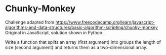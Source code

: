 # Chunky-Monkey

Challenge adapted from https://www.freecodecamp.org/learn/javascript-algorithms-and-data-structures/basic-algorithm-scripting/chunky-monkey
Original in JavaScript, solution shown in Python.

Write a function that splits an array (first argument) into groups the length of size (second argument) and returns them as a two-dimensional array.
